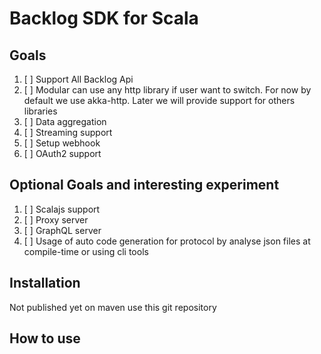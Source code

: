 
# Backlog SDK for Scala

## Goals

1. [ ] Support All Backlog Api
2. [ ] Modular can use any http library if user want to switch.
       For now by default we use akka-http.
       Later we will provide support for others libraries
3. [ ] Data aggregation
4. [ ] Streaming support
5. [ ] Setup webhook
6. [ ] OAuth2 support

## Optional Goals and interesting experiment

1. [ ] Scalajs support
2. [ ] Proxy server
3. [ ] GraphQL server
4. [ ] Usage of auto code generation for protocol by analyse json files at compile-time or using cli tools

## Installation

Not published yet on maven use this git repository

## How to use

